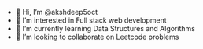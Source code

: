 - 👋 Hi, I’m @akshdeep5oct
- 👀 I’m interested in Full stack web development
- 🌱 I’m currently learning Data Structures and Algorithms
- 💞️ I’m looking to collaborate on Leetcode problems

<!---
akshdeep5oct/akshdeep5oct is a ✨ special ✨ repository because its `README.md` (this file) appears on your GitHub profile.
You can click the Preview link to take a look at your changes.
--->
